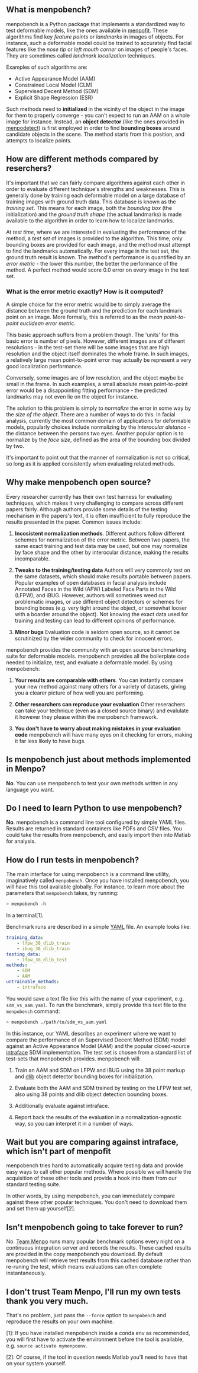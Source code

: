 ## What is menpobench?

menpobench is a Python package that implements a standardized way to test
deformable models, like the ones available in
[menpofit](https://github.com/menpo/menpofit). These algorithms find key
*feature points* or *landmarks* in images of objects. For instance, such a
deformable model could be trained to accurately find facial features like the
*nose tip* or *left mouth corner* on images of people's faces. They are
sometimes called *landmark localization* techniques.

Examples of such algorithms are:

- Active Appearance Model (AAM)
- Constrained Local Model (CLM)
- Supervised Decent Method (SDM)
- Explicit Shape Regression (ESR)

Such methods need to **initialized** in the vicinity of the object in the image
for them to properly converge - you can't expect to run an AAM on a whole image
for instance. Instead, an **object detector** (like the ones provided in
[menpodetect](https://github.com/menpo/menpodetect)) is first employed in order
to find **bounding boxes** around candidate objects in the scene. The method
starts from this position, and attempts to localize points.

## How are different methods compared by reserchers?

It's important that we can fairly compare algorithms against each other in order
to evaluate different technique's strengths and weaknesses. This is generally
done by training each deformable model on a large database of training images
with ground truth data. This database is known as the *training set*. This
means for each image, both the *bounding box* (the initialization) and the
*ground truth shape* (the actual landmarks) is made available to the algorithm
in order to learn how to localize landmarks.

At *test time*, where we are interested in evaluating the performance of the
method, a *test set* of images is provided to the algorithm. This time, only
bounding boxes are provided for each image, and the method must attempt to find
the landmarks automatically. For every image in the test set, the ground truth
result is known. The method's performance is quantified by an *error metric*  -
the lower this number, the better the performance of the method. A perfect
method would score 0.0 error on every image in the test set.

### What is the error metric exactly? How is it computed?

A simple choice for the error metric would be to simply average the distance
between the ground truth and the prediction for each landmark point on an image.
More formally, this is referred to as the *mean point-to-point euclidean error
metric*.

This basic approach suffers from a problem though. The 'units' for this basic
error is number of pixels. However, different images are of different
resolutions - in the test-set there will be some images that are high resolution
and the object itself dominates the whole frame. In such images, a relatively
large mean point-to-point error may actually be represent a very good
localization performance.

Conversely, some images are of low resolution, and the object maybe be small in
the frame. In such examples, a small absolute mean point-to-point error would be
a disappointing fitting performance - the predicted landmarks may not even lie
on the object for instance.

The solution to this problem is simply to *normalize* the error in some way by
the *size of the object*. There are a number of ways to do this. In facial
analysis, currently the most common domain of applications for deformable
models, popularly choices include normalizing by the *interocular distance* -
the distance between the persons two eyes. Another popular option is to
normalize by the *face size*, defined as the area of the bounding box divided by
two.

It's important to point out that the manner of normalization is not so critical,
so long as it is applied consistently when evaluating related methods.

## Why make menpobench open source?

Every researcher currently has their own test harness for evaluating techniques,
which makes it very challenging to compare across different papers fairly.
Although authors provide some details of the testing mechanism in the papers's
text, it is often insufficient to fully reproduce the results presented in the
paper. Common issues include:

1. **Incosistent normalization methods**. Different authors follow different
schemes for normalization of the error metric. Between two papers, the same
exact training and test data may be used, but one may normalize by face shape
and the other by interocular distance, making the results incomparable.

2. **Tweaks to the training/testing data** Authors will very commonly test on
the same datasets, which should make results portable between papers. Popular
examples of open databases in facial analysis include Annotated Faces in the
Wild (AFW) Labeled Face Parts in the Wild (LFPW), and iBUG. However, authors
will sometimes weed out problematic images, or use different object detectors or
schemes for bounding boxes (e.g. very tight around the object, or somewhat
looser with a boarder around the object). Not knowing the exact data used for
training and testing can lead to different opinions of performance.

3. **Minor bugs** Evaluation code is seldom open source, so it cannot be
scrutinized by the wider community to check for innocent errors.

menpobench provides the community with an open source benchmarking suite
for deformable models. menpobench provides all the boilerplate code needed to
initialize, test, and evaluate a deformable model. By using menpobench:

1. **Your results are comparable with others**. You can instantly compare your
new method against many others for a variety of datasets, giving you a clearer
picture of how well you are performing.

2. **Other researchers can reproduce your evaluation** Other reserachers can
take your technique (even as a closed source binary) and evalulate it however
they please within the menpobench framework.

3. **You don't have to worry about making mistakes in your evaluation code**
menpobench will have many eyes on it checking for errors, making it far less
likely to have bugs.


## Is menpobench just about methods implemented in Menpo?

**No**. You can use menpobench to test your own methods written in any language
you want.

## Do I need to learn Python to use menpobench?

**No**. menpobench is a command line tool configured by simple YAML files.
Results are returned in standard containers like PDFs and CSV files. You could
take the results from menpobench, and easily import then into Matlab for
analysis.

## How do I run tests in menpobench?

The main interface for using menpobench is a command line utility,
imaginatively called `menpobench`. Once you have installed menpobench, you
will have this tool available globally. For instance, to learn more about the
parameters that `menpobench` takes, try running:
```sh
> menpobench -h
```
In a terminal[1].

Benchmark runs are described in a simple
[YAML](https://en.wikipedia.org/wiki/YAML) file. An example looks like:

```yaml
training_data:
    - lfpw_38_dlib_train
    - ibug_38_dlib_train
testing_data:
    - lfpw_38_dlib_test
methods:
    - SDM
    - AAM
untrainable_methods:
    - intraface
```

You would save a text file like this with the name of your experiment, e.g.
`sdm_vs_aam.yaml`. To run the benchmark, simply provide this text file to
the `menpobench` command:

```sh
> menpobench ./path/to/sdm_vs_aam.yaml
```

In this instance, our YAML describes an experiment where we want to compare the
performance of an Supervised Decent Method (SDM) model against an Active
Appearance Model (AAM) and the popular closed-source
[intraface](http://www.humansensing.cs.cmu.edu/intraface/) SDM implementation.
The test set is chosen from a standard list of test-sets that menpobench
provides. menpobench will:

1. Train an AAM and SDM on LFPW and iBUG using the 38 point markup and
[dlib](http://dlib.net) object detector bounding boxes for initialization.

2. Evaluate both the AAM and SDM trained by testing on the LFPW test set, also
using 38 points and dlib object detection bounding boxes.

3. Additionally evaluate against intraface.

4. Report back the results of the evaluation in a normalization-agnostic way, so
you can interpret it in a number of ways.

## Wait but you are comparing against intraface, which isn't part of menpofit

menpobench tries hard to automatically acquire testing data and provide easy
ways to call other popular methods. Where possible we will handle the
acquisition of these other tools and provide a hook into them from our standard
testing suite.

In other words, by using menpobench, you can immediately compare against these
other popular techniques. You don't need to download them and set them up
yourself[2].

## Isn't menpobench going to take forever to run?

No. [Team Menpo](https://twitter.com/teammenpo) runs many popular benchmark
options every night on a continuous integration server and records the results.
These cached results are provided in the copy menpobench you download. By
default menpobench will retrieve test results from this cached database rather
than re-runing the test, which means evaluations can often complete
instantaneously.

## I don't trust Team Menpo, I'll run my own tests thank you very much.

That's no problem, just pass the `--force` option to `menpobench` and reproduce
the results on your own machine.

[1]: If you have installed menpobench inside a conda env as recommended, you
will first have to activate the environment before the tool is available, e.g.
`source activate mymenpoenv`.

[2]: Of course, if the tool in question needs Matlab you'll need to have that
on your system yourself.
